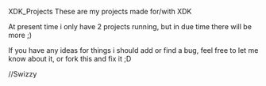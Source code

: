 XDK_Projects
These are my projects made for/with XDK

At present time i only have 2 projects running, but in due time there will be more ;)

If you have any ideas for things i should add or find a bug, feel free to let me know about it, or fork this and fix it ;D

//Swizzy

